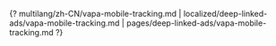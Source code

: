 {? multilang/zh-CN/vapa-mobile-tracking.md | localized/deep-linked-ads/vapa-mobile-tracking.md | pages/deep-linked-ads/vapa-mobile-tracking.md ?}
